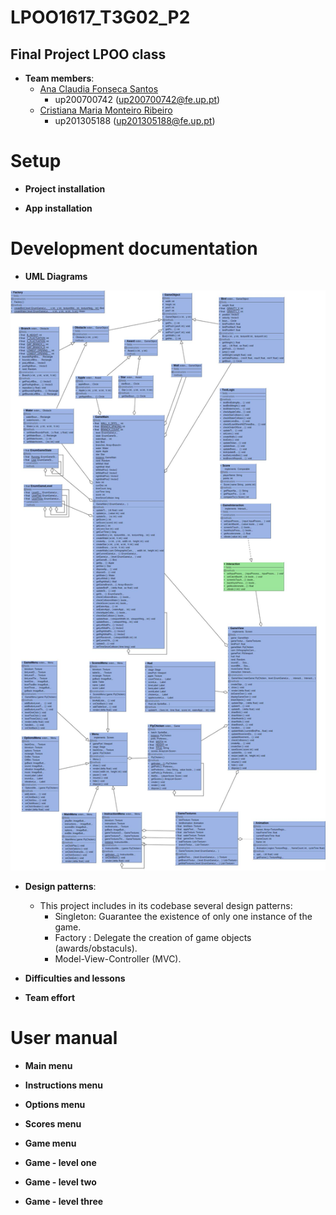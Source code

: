 # LPOO1617_T3G02_P2
## Final Project LPOO class

* **Team members**:
   * [Ana Claudia Fonseca Santos](https://github.com/anaezes) 
      * up200700742 (up200700742@fe.up.pt)
   * [Cristiana Maria Monteiro Ribeiro](https://github.com/311-311) 
      * up201305188 (up201305188@fe.up.pt)
      
      

# Setup

 * **Project installation**

 * **App installation**


# Development documentation

 * **UML Diagrams**
  <p align="center"> <img src="/doc/uml.jpeg"> </p>

 * **Design patterns**:
    * This project includes in its codebase several design patterns:
      * Singleton: Guarantee the existence of only one instance of the game.
      * Factory : Delegate the creation of game objects (awards/obstaculs).
      * Model-View-Controller (MVC).
   
 * **Difficulties and lessons**

 * **Team effort**


# User manual

  * **Main menu**
  
  * **Instructions menu**
  
  * **Options menu**
  
  * **Scores menu**
  
  * **Game menu**
  
  * **Game - level one**
  
  * **Game - level two**
  
  * **Game - level three**

